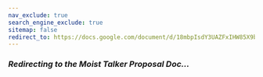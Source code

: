 ```yaml
---
nav_exclude: true
search_engine_exclude: true
sitemap: false
redirect_to: https://docs.google.com/document/d/18mbpIsdY3UAZFxIHW85X9bb4zuGkwLy2o9htYicT650/edit?usp=sharing
---
```


### ***Redirecting to the Moist Talker Proposal Doc...***
